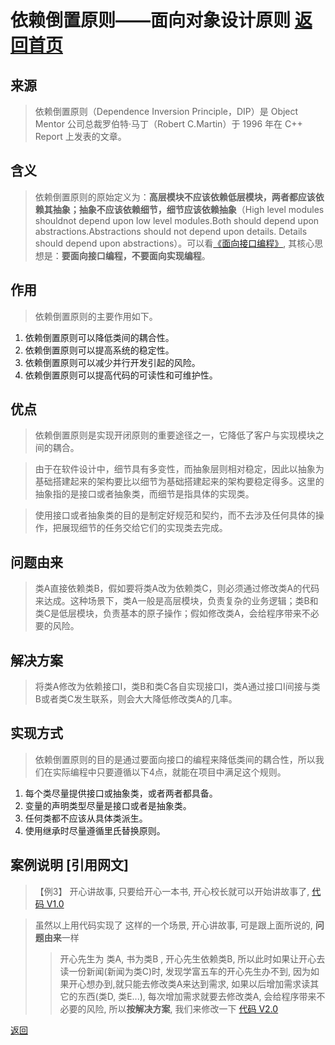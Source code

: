 # 依赖倒置原则——面向对象设计原则	[返回首页](../../README.md)


## 来源
>依赖倒置原则（Dependence Inversion Principle，DIP）是 Object Mentor 公司总裁罗伯特·马丁（Robert C.Martin）于 1996 年在 C++ Report 上发表的文章。

## 含义
>依赖倒置原则的原始定义为：**高层模块不应该依赖低层模块，两者都应该依赖其抽象；抽象不应该依赖细节，细节应该依赖抽象**（High level modules shouldnot depend upon low level modules.Both should depend upon abstractions.Abstractions should not depend upon details. Details should depend upon abstractions）。可以看[《面向接口编程》](https://baike.baidu.com/item/%E9%9D%A2%E5%90%91%E6%8E%A5%E5%8F%A3%E7%BC%96%E7%A8%8B/6025286?fr=aladdin), 其核心思想是：**要面向接口编程，不要面向实现编程**。<br>

## 作用
>依赖倒置原则的主要作用如下。
1. 依赖倒置原则可以降低类间的耦合性。
2. 依赖倒置原则可以提高系统的稳定性。
3. 依赖倒置原则可以减少并行开发引起的风险。
4. 依赖倒置原则可以提高代码的可读性和可维护性。

## 优点
>依赖倒置原则是实现开闭原则的重要途径之一，它降低了客户与实现模块之间的耦合。

>由于在软件设计中，细节具有多变性，而抽象层则相对稳定，因此以抽象为基础搭建起来的架构要比以细节为基础搭建起来的架构要稳定得多。这里的抽象指的是接口或者抽象类，而细节是指具体的实现类。

>使用接口或者抽象类的目的是制定好规范和契约，而不去涉及任何具体的操作，把展现细节的任务交给它们的实现类去完成。


## 问题由来
>	类A直接依赖类B，假如要将类A改为依赖类C，则必须通过修改类A的代码来达成。这种场景下，类A一般是高层模块，负责复杂的业务逻辑；类B和类C是低层模块，负责基本的原子操作；假如修改类A，会给程序带来不必要的风险。

## 解决方案
>	将类A修改为依赖接口I，类B和类C各自实现接口I，类A通过接口I间接与类B或者类C发生联系，则会大大降低修改类A的几率。

## 实现方式
>	依赖倒置原则的目的是通过要面向接口的编程来降低类间的耦合性，所以我们在实际编程中只要遵循以下4点，就能在项目中满足这个规则。
1. 每个类尽量提供接口或抽象类，或者两者都具备。
2. 变量的声明类型尽量是接口或者是抽象类。
3. 任何类都不应该从具体类派生。
4. 使用继承时尽量遵循里氏替换原则。

## 案例说明	[引用网文]
>【例3】
	开心讲故事, 只要给开心一本书, 开心校长就可以开始讲故事了, [代码 V1.0](../../design-mode/dip/src/main/java/com/lkh/dip/version1/README.md)
	
>	虽然以上用代码实现了 这样的一个场景, 开心讲故事, 可是跟上面所说的, **问题由来**一样
>>开心先生为 类A, 书为类B , 开心先生依赖类B, 所以此时如果让开心去读一份新闻(新闻为类C)时, 发现学富五车的开心先生办不到, 因为如果开心想办到,就只能去修改类A来达到需求, 如果以后增加需求读其它的东西(类D, 类E...), 每次增加需求就要去修改类A, 会给程序带来不必要的风险, 所以**按解决方案**, 我们来修改一下  [代码 V2.0](../../design-mode/dip/src/main/java/com/lkh/dip/version2/README.md)


[返回](../../README.md)